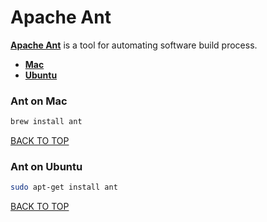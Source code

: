 Apache Ant
==========
[**Apache Ant**](http://ant.apache.org) is a tool for automating software build process.

* [**Mac**](#ant-on-mac)
* [**Ubuntu**](#ant-on-ubuntu)

### Ant on Mac
```sh
brew install ant
```
[BACK TO TOP](https://github.com/ctrl-alt-del/devenv)



### Ant on Ubuntu
```sh
sudo apt-get install ant
```
[BACK TO TOP](https://github.com/ctrl-alt-del/devenv)
